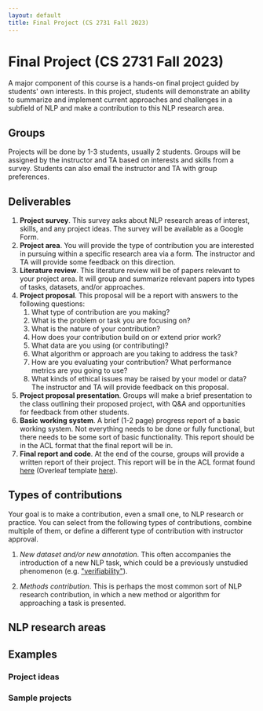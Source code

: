 ```yaml
---
layout: default
title: Final Project (CS 2731 Fall 2023)
---
```


# Final Project (CS 2731 Fall 2023)
A major component of this course is a hands-on final project guided by students' own interests. In this project, students will demonstrate an ability to summarize and implement current approaches and challenges in a subfield of NLP and make a contribution to this NLP research area.

## Groups
Projects will be done by 1-3 students, usually 2 students. Groups will be assigned by the instructor and TA based on interests and skills from a survey. Students can also email the instructor and TA with group preferences.

## Deliverables
1. **Project survey**. This survey asks about NLP research areas of interest, skills, and any project ideas. The survey will be available as a Google Form.
2. **Project area**. You will provide the type of contribution you are interested in pursuing within a specific research area via a form. The instructor and TA will provide some feedback on this direction.
3. **Literature review**. This literature review will be of papers relevant to your project area. It will group and summarize relevant papers into types of tasks, datasets, and/or approaches.
4. **Project proposal**. This proposal will be a report with answers to the following questions:
	1. What type of contribution are you making?
	2. What is the problem or task you are focusing on?
	3. What is the nature of your contribution?
	4. How does your contribution build on or extend prior work?
	5. What data are you using (or contributing)?
	6. What algorithm or approach are you taking to address the task?
	7. How are you evaluating your contribution? What performance metrics are you going to use?
	8. What kinds of ethical issues may be raised by your model or data?
The instructor and TA will provide feedback on this proposal.
5. **Project proposal presentation**. Groups will make a brief presentation to the class outlining their proposed project, with Q&A and opportunities for feedback from other students.
6. **Basic working system**. A brief (1-2 page) progress report of a basic working system. Not everything needs to be done or fully functional, but there needs to be some sort of basic functionality. This report should be in the ACL format that the final report will be in.
7. **Final report and code**. At the end of the course, groups will provide a written report of their project. This report will be in the ACL format found [here](https://github.com/acl-org/acl-style-files) (Overleaf template [here](https://www.overleaf.com/project/5f64f1fb97c4c50001b60549)).

## Types of contributions
Your goal is to make a contribution, even a small one, to NLP research or practice. You can select from the following types of contributions, combine multiple of them, or define a different type of contribution with instructor approval.

1. *New dataset and/or new annotation*. This often accompanies the introduction of a new NLP task, which could be a previously unstudied phenomenon (e.g. ["verifiability"](https://aclanthology.org/I17-1076.pdf)).

2. *Methods contribution*. This is perhaps the most common sort of NLP research contribution, in which a new method or algorithm for approaching a task is presented.

## NLP research areas

## Examples

### Project ideas

### Sample projects
